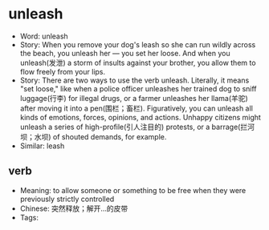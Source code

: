 # unleash

- Word: unleash
- Story: When you remove your dog's leash so she can run wildly across the beach, you unleash her — you set her loose. And when you unleash(发泄) a storm of insults against your brother, you allow them to flow freely from your lips.
- Story: There are two ways to use the verb unleash. Literally, it means "set loose," like when a police officer unleashes her trained dog to sniff luggage(行李) for illegal drugs, or a farmer unleashes her llama(羊驼) after moving it into a pen(围栏；畜栏). Figuratively, you can unleash all kinds of emotions, forces, opinions, and actions. Unhappy citizens might unleash a series of high-profile(引人注目的) protests, or a barrage(拦河坝；水坝) of shouted demands, for example.
- Similar: leash

## verb

- Meaning: to allow someone or something to be free when they were previously strictly controlled
- Chinese: 突然释放；解开…的皮带
- Tags: 

